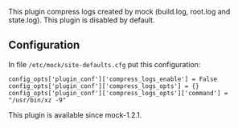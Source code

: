 This plugin compress logs created by mock (build.log, root.log and state.log). This plugin is disabled by default.

## Configuration

In file `/etc/mock/site-defaults.cfg` put this configuration:

    config_opts['plugin_conf']['compress_logs_enable'] = False
    config_opts['plugin_conf']['compress_logs_opts'] = {}
    config_opts['plugin_conf']['compress_logs_opts']['command'] = "/usr/bin/xz -9"

This plugin is available since mock-1.2.1.
